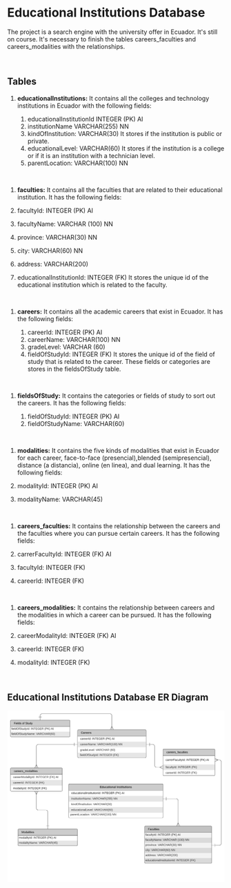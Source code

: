 # Educational Institutions Database

The project is a search engine with the university offer in Ecuador. It's still on course. It's necessary to finish the tables careers_faculties and careers_modalities with the relationships.

<br>

## Tables

1. **educationalInstitutions:** It contains all the colleges and technology institutions in Ecuador with the following fields:

   1. educationalInstitutionId INTEGER (PK) AI
   1. institutionName VARCHAR(255) NN
   1. kindOfInstitution: VARCHAR(30) It stores if the institution is public or private.
   1. educationalLevel: VARCHAR(60) It stores if the institution is a college or if it is an institution with a technician level.
   1. parentLocation: VARCHAR(100) NN
   
<br>

 1. **faculties:** It contains all the faculties that are related to their educational institution. It has the following fields:

  1. facultyId: INTEGER (PK) AI
  1. facultyName: VARCHAR (100) NN
  1. province: VARCHAR(30) NN
  1. city: VARCHAR(60) NN
  1. address: VARCHAR(200)
  1. educationalInstitutionId: INTEGER (FK) It stores the unique id of the educational institution which is related to the faculty.
<br>

1. **careers:** It contains all the academic careers that exist in Ecuador. It has the following fields:

    1. careerId: INTEGER (PK) AI
    1. careerName: VARCHAR(100) NN
    1. gradeLevel: VARCHAR (60)
    1. fieldOfStudyId: INTEGER (FK) It stores the unique id of the field of study that is related to the career. These fields or categories are stores in the fieldsOfStudy table.
<br>

1. **fieldsOfStudy:** It contains the categories or fields of study to sort out the careers. It has the following fields:
  
   1. fieldOfStudyId: INTEGER (PK) AI
   1. fieldOfStudyName: VARCHAR(60)
<br>

1. **modalities:** It contains the five kinds of modalities that exist in Ecuador for each career, face-to-face (presencial),blended (semipresencial), distance (a distancia), online (en linea), and dual learning. It has the following fields:

  1. modalityId: INTEGER (PK) AI
  1. modalityName: VARCHAR(45)
<br>

1. **careers_faculties:** It contains the relationship between the careers and the faculties where you can pursue certain careers. It has the following fields:

  1. carrerFacultyId: INTEGER (FK) AI
  1. facultyId: INTEGER (FK)
  1. careerId: INTEGER (FK)
<br>

1. **careers_modalities:** It contains the relationship between careers and the modalities in which a career can be pursued. It has the following fields:
  
  1. careerModalityId: INTEGER (FK) AI
  1. careerId: INTEGER (FK)
  1. modalityId: INTEGER (FK)
  
  <br>

## Educational Institutions Database ER Diagram

![This is a alt text.](https://raw.githubusercontent.com/BarbDMC/educational-institutions-DB/main/ERD%20educational-institutions-DB.png)
